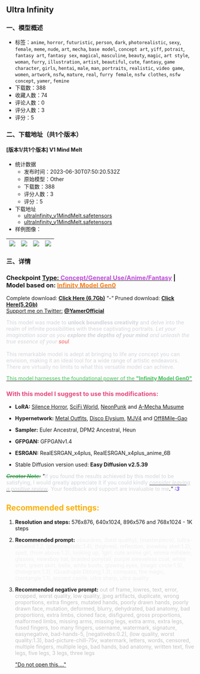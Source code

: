 ## Ultra Infinity 
### 一、模型概述

- 标签：`anime`, `horror`, `futuristic`, `person`, `dark`, `photorealistic`, `sexy`, `female`, `meme`, `nude`, `art`, `mecha`, `base model`, `concept art`, `yiff`, `potrait`, `fantasy art`, `fantasy sex`, `magical`, `masculine`, `beauty`, `magic`, `art style`, `woman`, `furry`, `illustration`, `artist`, `beautiful`, `cute`, `fantasy`, `game character`, `girls`, `hentai`, `male`, `man`, `portraits`, `realistic`, `video game`, `women`, `artwork`, `nsfw`, `mature`, `real`, `furry female`, `nsfw clothes`, `nsfw concept`, `yamer`, `femine`
- 下载数：388
- 收藏人数：74
- 评论人数：0
- 评分人数：3
- 评分：5

### 二、下载地址（共1个版本）

#### [版本1/共1个版本] V1 Mind Melt

- 统计数据
  - 发布时间：2023-06-30T07:50:20.532Z
  - 原始模型：Other
  - 下载数：388
  - 评分人数：3
  - 评分：5
- 下载地址
  - [ultraInfinity_v1MindMelt.safetensors](https://civitai.com/api/download/models/81262)
  - [ultraInfinity_v1MindMelt.safetensors](https://civitai.com/api/download/models/81262?type=Model&format=SafeTensor&size=full&fp=fp32)
- 样例图像：

| <img src="https://image.civitai.com/xG1nkqKTMzGDvpLrqFT7WA/5e2c3679-abf6-4e8d-b583-c0ab71cc71c2/width=450/913177.jpeg" /> | <img src="https://image.civitai.com/xG1nkqKTMzGDvpLrqFT7WA/1bf94e5d-3786-4d8d-9e23-e30641dc9418/width=450/913163.jpeg" /> | <img src="https://image.civitai.com/xG1nkqKTMzGDvpLrqFT7WA/03d8b62c-b4bb-4b2f-b507-e1506c3a866d/width=450/913302.jpeg" /> | <img src="https://image.civitai.com/xG1nkqKTMzGDvpLrqFT7WA/5bb41083-9f89-4965-bab9-eef6479957e2/width=450/913165.jpeg" /> |
| ---- | ---- | ---- | ---- |


### 三、详情
<h3 id="checkpoint-type-conceptgeneral-useanimefantasy-or-model-based-on-infinity-model-gen0">Checkpoint <u>Type: </u><strong><u><span style="color:rgb(190, 75, 219)">Concept/General Use/Anime/Fantasy</span></u></strong> | Model based on: <strong><u><span style="color:rgb(253, 126, 20)">Infinity Model Gen0</span></u></strong></h3><p>Complete download: <a target="_blank" rel="ugc" href="https://civitai.com/api/download/models/81262?type=Model&amp;format=SafeTensor&amp;size=full&amp;fp=fp32"><strong>Click Here (6,7Gb)</strong></a><strong> </strong><em>"-"</em> Pruned download: <a target="_blank" rel="ugc" href="https://civitai.com/api/download/models/81262?type=Model&amp;format=SafeTensor&amp;size=pruned&amp;fp=fp16"><strong>Click Here(5,2Gb)</strong></a><br /><u>Support me on Twitter:</u><span style="color:rgb(193, 194, 197)"> </span><a target="_blank" rel="ugc" href="https://twitter.com/YamerOfficial"><strong>@YamerOfficial</strong></a></p><p></p><p><span style="color:rgb(209, 213, 219)">This model was made to </span><strong><span style="color:rgb(209, 213, 219)">unlock boundless creativity</span></strong><span style="color:rgb(209, 213, 219)"> and delve into the realm of infinite possibilities with these captivating portraits. </span><em><span style="color:rgb(209, 213, 219)">Let your imagination soar as you </span></em><strong><em><span style="color:rgb(209, 213, 219)">explore the depths of your mind</span></em></strong><em><span style="color:rgb(209, 213, 219)"> and unleash the true essence of your </span><span style="color:rgb(250, 82, 82)">soul</span><span style="color:rgb(209, 213, 219)">.</span><br /></em><br /><span style="color:rgb(209, 213, 219)">This remarkable model is adept at bringing to life any concept you can envision, making it an ideal tool for a wide range of artistic endeavors. There are virtually no limits to what this versatile model can achieve.</span></p><p><u><span style="color:rgb(64, 192, 87)">This model harnesses the foundational power of the </span></u><strong><u><span style="color:rgb(64, 192, 87)">"Infinity Model Gen0"</span></u></strong></p><p></p><h3 id="with-this-model-i-suggest-to-use-this-modifications"><span style="color:rgb(230, 73, 128)">With this model I suggest to use this modifications:</span></h3><ul><li><p><strong>LoRA: </strong><a target="_blank" rel="ugc" href="https://civitai.com/models/48028/silence-horror">Silence Horror</a>, <a target="_blank" rel="ugc" href="https://civitai.com/models/58295/paseerpaseers-scifi-world">SciFi World</a>, <a target="_blank" rel="ugc" href="https://civitai.com/models/55908/neonpunk-3d-neon-style">NeonPunk</a> and <a target="_blank" rel="ugc" href="https://civitai.com/models/15464/a-mecha-musume-a">A-Mecha Musume</a></p><p></p></li><li><p><strong>Hypernetwork:</strong> <a target="_blank" rel="ugc" href="https://civitai.com/models/74915/metal-outfits">Metal Outfits</a>, <a target="_blank" rel="ugc" href="https://civitai.com/models/4107/disco-elysium-style">Disco Elysium</a>, <a target="_blank" rel="ugc" href="https://civitai.com/models/1141/mjv4-hypernetwork">MJV4</a> and <a target="_blank" rel="ugc" href="https://civitai.com/models/5230/off8mile-gao">Off8Mile-Gao</a></p><p></p></li><li><p><strong>Sampler:</strong> Euler Ancestral, DPM2 Ancestral, Heun</p><p></p></li><li><p><strong>GFPGAN:</strong> GFPGANv1.4</p><p></p></li><li><p><strong>ESRGAN:</strong> RealESRGAN_x4plus, RealESRGAN_x4plus_anime_6B</p><p></p></li><li><p>Stable Diffusion version used: <strong>Easy Diffusion v2.5.39</strong></p><p></p></li></ul><p><strong><em><s><span style="color:rgb(64, 192, 87)">Creator Note:</span></s></em></strong><em><span style="color:rgb(64, 192, 87)"> </span>"</em><span style="color:rgb(209, 213, 219)">If you found the results achieved by this model to be satisfying, I would greatly appreciate it if you could kindly </span><em><u><span style="color:rgb(209, 213, 219)">consider leaving a positive review</span></u></em><span style="color:rgb(209, 213, 219)">. Your feedback and support are invaluable to me</span>.<em>" </em><strong><em><span style="color:rgb(121, 80, 242)">:3</span></em></strong></p><p></p><h2 id="recommended-settings"><span style="color:rgb(250, 176, 5)">Recommended settings:</span></h2><ol><li><p><strong>Resolution and steps:</strong> 576x876, 640x1024, 896x576 and 768x1024 - 1K steps</p><p></p></li><li><p><strong>Recommended prompt:</strong> <span style="color:rgb(238, 238, 238)">absurdres, (best quality), (masterpiece), (ultra-detailed:1.2, (photorealistic:1.4), (highres), reflection, (cowboy shot:1.2), spell, (from above:1.2), looking up, 1girl, cute anime girl, emma millstein, glasses, newsboy hat, braided ponytail, purple sleeveless coat, white shirt, green skirt, belts, white boots, glowing eyes, (magic circle:1.5), (hologram:1.3), (Quadruple Oblong:1.3), compass, fire magic, (zentangle:1.1), ancient castle, ultra sharp, ultra quality</span></p><p></p></li><li><p><strong>Recommended negative prompt:</strong> <span style="color:rgb(193, 194, 197)">out of frame, lowres, text, error, cropped, worst quality, low quality, jpeg artifacts, duplicate, wrong proportions, extra fingers, mutated hands, poorly drawn hands, poorly drawn face, mutation, deformed, blurry, dehydrated, bad anatomy, bad proportions, extra limbs, cloned face, disfigured, gross proportions, malformed limbs, missing arms, missing legs, extra arms, extra legs, fused fingers, too many fingers, username, watermark, signature, easynegative, bad-hands-5, [negativebs:0.2], (low quality, worst quality:1.3), bad-picture-chill-75v, watermark, letters, words, censored, multiple fingers, multiple legs, bad hands, bad anatomy, written text, five legs, five legs, 3 legs, three legs</span></p><p></p><p><a target="_blank" rel="ugc" href="https://www.youtube.com/watch?v=HcmxdkE4Bjo&amp;ab_channel=Yamer">"Do not open this...."</a></p></li></ol>